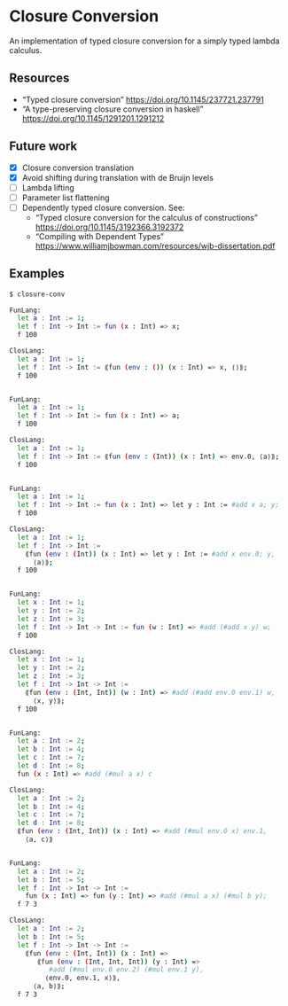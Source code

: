 # Closure Conversion

An implementation of typed closure conversion for a simply typed lambda calculus.

## Resources

- “Typed closure conversion” <https://doi.org/10.1145/237721.237791>
- “A type-preserving closure conversion in haskell” <https://doi.org/10.1145/1291201.1291212>

## Future work

- [x] Closure conversion translation
- [x] Avoid shifting during translation with de Bruijn levels
- [ ] Lambda lifting
- [ ] Parameter list flattening
- [ ] Dependently typed closure conversion. See:
  - “Typed closure conversion for the calculus of constructions” <https://doi.org/10.1145/3192366.3192372>
  - “Compiling with Dependent Types” <https://www.williamjbowman.com/resources/wjb-dissertation.pdf>

## Examples

```sh
$ closure-conv

FunLang:
  let a : Int := 1;
  let f : Int -> Int := fun (x : Int) => x;
  f 100

ClosLang:
  let a : Int := 1;
  let f : Int -> Int := ⟪fun (env : ()) (x : Int) => x, ⟨⟩⟫;
  f 100


FunLang:
  let a : Int := 1;
  let f : Int -> Int := fun (x : Int) => a;
  f 100

ClosLang:
  let a : Int := 1;
  let f : Int -> Int := ⟪fun (env : (Int)) (x : Int) => env.0, ⟨a⟩⟫;
  f 100


FunLang:
  let a : Int := 1;
  let f : Int -> Int := fun (x : Int) => let y : Int := #add x a; y;
  f 100

ClosLang:
  let a : Int := 1;
  let f : Int -> Int :=
    ⟪fun (env : (Int)) (x : Int) => let y : Int := #add x env.0; y,
      ⟨a⟩⟫;
  f 100


FunLang:
  let x : Int := 1;
  let y : Int := 2;
  let z : Int := 3;
  let f : Int -> Int -> Int := fun (w : Int) => #add (#add x y) w;
  f 100

ClosLang:
  let x : Int := 1;
  let y : Int := 2;
  let z : Int := 3;
  let f : Int -> Int -> Int :=
    ⟪fun (env : (Int, Int)) (w : Int) => #add (#add env.0 env.1) w,
      ⟨x, y⟩⟫;
  f 100


FunLang:
  let a : Int := 2;
  let b : Int := 4;
  let c : Int := 7;
  let d : Int := 8;
  fun (x : Int) => #add (#mul a x) c

ClosLang:
  let a : Int := 2;
  let b : Int := 4;
  let c : Int := 7;
  let d : Int := 8;
  ⟪fun (env : (Int, Int)) (x : Int) => #add (#mul env.0 x) env.1,
    ⟨a, c⟩⟫


FunLang:
  let a : Int := 2;
  let b : Int := 5;
  let f : Int -> Int -> Int :=
    fun (x : Int) => fun (y : Int) => #add (#mul a x) (#mul b y);
  f 7 3

ClosLang:
  let a : Int := 2;
  let b : Int := 5;
  let f : Int -> Int -> Int :=
    ⟪fun (env : (Int, Int)) (x : Int) =>
       ⟪fun (env : (Int, Int, Int)) (y : Int) =>
          #add (#mul env.0 env.2) (#mul env.1 y),
         ⟨env.0, env.1, x⟩⟫,
      ⟨a, b⟩⟫;
  f 7 3

```
